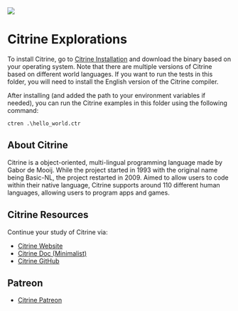 <img src="https://raw.githubusercontent.com/rtoal/polyglot/master/docs/resources/citrine-logo-64.png">

# Citrine Explorations

To install Citrine, go to [Citrine Installation](https://citrine-lang.org/download.ctr) and download the binary based on your operating system. Note that there are multiple versions of Citrine based on different world languages. If you want to run the tests in this folder, you will need to install the English version of the Citrine compiler.

After installing (and added the path to your environment variables if needed), you can run the Citrine examples in this folder using the following command:

```
ctren .\hello_world.ctr
```

## About Citrine

Citrine is a object-oriented, multi-lingual programming language made by Gabor de Mooij. While the project started in 1993 with the original name being Basic-NL, the project restarted in 2009. Aimed to allow users to code within their native language, Citrine supports around 110 different human languages, allowing users to program apps and games.

## Citrine Resources

Continue your study of Citrine via:

- [Citrine Website](https://citrine-lang.org/)
- [Citrine Doc (Minimalist)](https://citrine-lang.org/docs/en/27c4553ad78ede1de736f6aa4b3bbf6e0dd05c24.html?v2023)
- [Citrine GitHub](https://github.com/gabordemooij/citrine)

## Patreon

- [Citrine Patreon](https://www.patreon.com/CitrineProgrammingLanguage)
